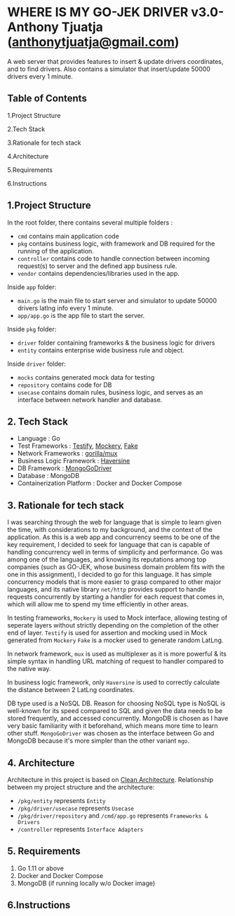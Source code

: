 # WHERE IS MY GO-JEK DRIVER v3.0- Anthony Tjuatja (anthonytjuatja@gmail.com)

A web server that provides features to insert & update drivers coordinates,
 and to find drivers.
 Also contains a simulator that insert/update 50000 drivers every 1 minute.

## Table of Contents

1.Project Structure

2.Tech Stack

3.Rationale for tech stack

4.Architecture

5.Requirements

6.Instructions


## 1.Project Structure
In the root folder, there contains several multiple folders :
- `cmd` contains main application code
- `pkg` contains business logic, with framework and DB required for the running of the application.
- `controller` contains code to handle connection between incoming request(s) to server and the defined app business rule.
- `vendor` contains dependencies/libraries used in the app.  

Inside `app` folder:
- `main.go` is the main file to start server and simulator to update 50000 drivers latlng info every 1 minute.
- `app/app.go` is the app file to start the server.

Inside `pkg` folder:
- `driver` folder containing frameworks & the business logic for drivers
- `entity` contains enterprise wide business rule and object.

Inside `driver` folder:
- `mocks` contains generated mock data for testing
- `repository` contains code for DB 
- `usecase` contains domain rules, business logic, and serves as an interface between network handler and database.


## 2. Tech Stack

- Language : Go
- Test Frameworks : [Testify](https://github.com/stretchr/testify), [Mockery](https://github.com/vektra/mockery), [Fake](https://github.com/icrowley/fake)
- Network Frameworks : [gorilla/mux](https://github.com/gorilla/mux) 
- Business Logic Framework : [Haversine](https://github.com/umahmood/haversine)
- DB Framework : [MongoGoDriver](https://github.com/mongodb/mongo-go-driver)
- Database : MongoDB
- Containerization Platform : Docker and Docker Compose
      
 
## 3. Rationale for tech stack

I was searching through the web for language that is simple to learn given the time, with considerations to my background, and the context of the application.
As this is a web app and concurrency seems to be one of the key requirement, I decided to seek for language that can is capable of handling concurrency well in terms of simplicity and performance.
Go was among one of the languages, and knowing its reputations among top companies (such as GO-JEK, whose business domain problem fits with the one in this assignment), I decided to go for this language. 
It has simple concurrency models that is more easier to grasp compared to other major languages, and its native library `net/http` provides support to handle requests concurrently by starting a handler for each request that comes in,
which will allow me to spend my time efficiently in other areas.

In testing frameworks, `Mockery` is used to Mock interface, allowing testing of seperate layers without strictly depending on the completion of the other end of layer.
`Testify` is used for assertion and mocking used in Mock generated from `Mockery` 
`Fake` is a mocker used to generate random LatLng.

In network framework, `mux` is used as multiplexer as it is more powerful & its simple syntax in handling URL matching of request to handler compared to the native way.

In business logic framework, only `Haversine` is used to correctly calculate the distance between 2 LatLng coordinates.

DB type used is a NoSQL DB. Reason for choosing NoSQL type is NoSQL is well-known for its speed compared to SQL and given the data needs to be stored frequently, and accessed concurrently.
MongoDB is chosen as I have very basic familiarity with it beforehand, which means more time to learn other stuff.
`MongoGoDriver` was chosen as the interface between Go and MongoDB because it's more simpler than the other variant `mgo`.

## 4. Architecture

Architecture in this project is based on [Clean Architecture](https://blog.cleancoder.com/uncle-bob/2012/08/13/the-clean-architecture.html).
Relationship between my project structure and the architecture:
- `/pkg/entity` represents `Entity`
- `/pkg/driver/usecase` represents `Usecase`
- `/pkg/driver/repository` and `/cmd/app.go` represents `Frameworks & Drivers`
- `/controller` represents `Interface Adapters`

## 5. Requirements
1.  Go 1.11 or above
2.  Docker and Docker Compose
3.  MongoDB (if running locally w/o Docker image)

## 6.Instructions




